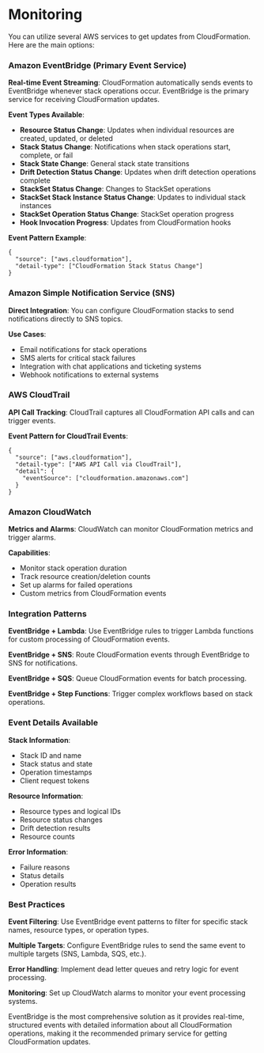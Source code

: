 # Monitoring

You can utilize several AWS services to get updates from CloudFormation. Here are the main options:

### Amazon EventBridge (Primary Event Service)

**Real-time Event Streaming**: CloudFormation automatically sends events to EventBridge whenever stack operations occur. EventBridge is the primary service for receiving CloudFormation updates.

**Event Types Available**:

* **Resource Status Change**: Updates when individual resources are created, updated, or deleted
* **Stack Status Change**: Notifications when stack operations start, complete, or fail
* **Stack State Change**: General stack state transitions
* **Drift Detection Status Change**: Updates when drift detection operations complete
* **StackSet Status Change**: Changes to StackSet operations
* **StackSet Stack Instance Status Change**: Updates to individual stack instances
* **StackSet Operation Status Change**: StackSet operation progress
* **Hook Invocation Progress**: Updates from CloudFormation hooks

**Event Pattern Example**:

```
{
  "source": ["aws.cloudformation"],
  "detail-type": ["CloudFormation Stack Status Change"]
}

```

### Amazon Simple Notification Service (SNS)

**Direct Integration**: You can configure CloudFormation stacks to send notifications directly to SNS topics.

**Use Cases**:

* Email notifications for stack operations
* SMS alerts for critical stack failures
* Integration with chat applications and ticketing systems
* Webhook notifications to external systems

### AWS CloudTrail

**API Call Tracking**: CloudTrail captures all CloudFormation API calls and can trigger events.

**Event Pattern for CloudTrail Events**:

```
{
  "source": ["aws.cloudformation"],
  "detail-type": ["AWS API Call via CloudTrail"],
  "detail": {
    "eventSource": ["cloudformation.amazonaws.com"]
  }
}
```

### Amazon CloudWatch

**Metrics and Alarms**: CloudWatch can monitor CloudFormation metrics and trigger alarms.

**Capabilities**:

* Monitor stack operation duration
* Track resource creation/deletion counts
* Set up alarms for failed operations
* Custom metrics from CloudFormation events

### Integration Patterns

**EventBridge + Lambda**: Use EventBridge rules to trigger Lambda functions for custom processing of CloudFormation events.

**EventBridge + SNS**: Route CloudFormation events through EventBridge to SNS for notifications.

**EventBridge + SQS**: Queue CloudFormation events for batch processing.

**EventBridge + Step Functions**: Trigger complex workflows based on stack operations.

### Event Details Available

**Stack Information**:

* Stack ID and name
* Stack status and state
* Operation timestamps
* Client request tokens

**Resource Information**:

* Resource types and logical IDs
* Resource status changes
* Drift detection results
* Resource counts

**Error Information**:

* Failure reasons
* Status details
* Operation results

### Best Practices

**Event Filtering**: Use EventBridge event patterns to filter for specific stack names, resource types, or operation types.

**Multiple Targets**: Configure EventBridge rules to send the same event to multiple targets (SNS, Lambda, SQS, etc.).

**Error Handling**: Implement dead letter queues and retry logic for event processing.

**Monitoring**: Set up CloudWatch alarms to monitor your event processing systems.

EventBridge is the most comprehensive solution as it provides real-time, structured events with detailed information about all CloudFormation operations, making it the recommended primary service for getting CloudFormation updates.
